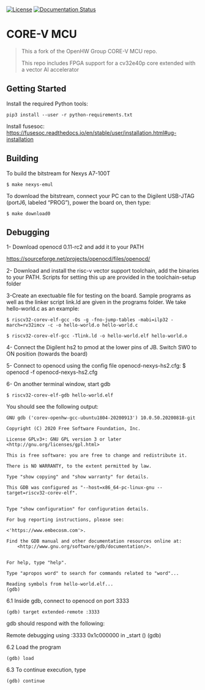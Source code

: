 [![License](https://img.shields.io/badge/License-Apache%202.0-blue.svg)](https://opensource.org/licenses/Apache-2.0)
[![Documentation Status](https://readthedocs.org/projects/core-v-mcu/badge/?version=latest)](https://core-v-mcu.readthedocs.io/en/latest/?badge=latest)

# CORE-V MCU

> This a fork of the OpenHW Group CORE-V MCU repo.
>
> This repo includes FPGA support for a cv32e40p core extended with a vector AI accelerator

## Getting Started

Install the required Python tools:

```
pip3 install --user -r python-requirements.txt
```

Install fusesoc: https://fusesoc.readthedocs.io/en/stable/user/installation.html#ug-installation

## Building
To build the bitstream for Nexys A7-100T

    $ make nexys-emul

To download the bitstream, connect your PC can to the Digilent USB-JTAG (portJ6, labeled “PROG”), power the board on, then type:

    $ make download0

## Debugging

1- Download openocd 0.11-rc2 and add it to your PATH

https://sourceforge.net/projects/openocd/files/openocd/

2- Download and install the risc-v vector support toolchain, add the binaries to your PATH. Scripts for setting this up are provided in the toolchain-setup folder

3-Create an exectuable file for testing on the board. Sample programs as well as the linker script link.ld are given in the programs folder. We take hello-world.c as an example: 

    $ riscv32-corev-elf-gcc -Os -g -fno-jump-tables -mabi=ilp32 -march=rv32imcv -c -o hello-world.o hello-world.c

    $ riscv32-corev-elf-gcc -Tlink.ld -o hello-world.elf hello-world.o 

4- Connect the Digilent hs2 to pmod at the lower pins of JB. Switch SW0 to ON position (towards the board)

5- Connect to openocd using the config file openocd-nexys-hs2.cfg: 
    $ openocd -f openocd-nexys-hs2.cfg

6- On another terminal window, start gdb

    $ riscv32-corev-elf-gdb hello-world.elf

You should see the following output:

    GNU gdb ('corev-openhw-gcc-ubuntu1804-20200913') 10.0.50.20200818-git

    Copyright (C) 2020 Free Software Foundation, Inc.

    License GPLv3+: GNU GPL version 3 or later <http://gnu.org/licenses/gpl.html>

    This is free software: you are free to change and redistribute it.

    There is NO WARRANTY, to the extent permitted by law.

    Type "show copying" and "show warranty" for details.

    This GDB was configured as "--host=x86_64-pc-linux-gnu --target=riscv32-corev-elf".


    Type "show configuration" for configuration details.

    For bug reporting instructions, please see:

    <'https://www.embecosm.com'>.

    Find the GDB manual and other documentation resources online at:
        <http://www.gnu.org/software/gdb/documentation/>.


    For help, type "help".

    Type "apropos word" to search for commands related to "word"...

    Reading symbols from hello-world.elf...
    (gdb)


6.1 Inside gdb, connect to openocd on port 3333

    (gdb) target extended-remote :3333

gdb should respond with the following:

Remote debugging using :3333
0x1c000000 in _start ()
(gdb)

6.2 Load the program

    (gdb) load

6.3 To continue execution, type 

    (gdb) continue
